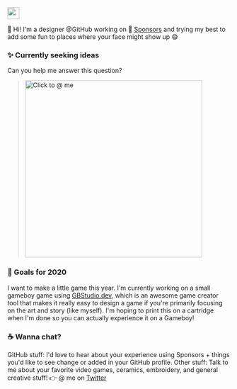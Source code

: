 <img src="https://user-images.githubusercontent.com/5679180/79618120-0daffb80-80be-11ea-819e-d2b0fa904d07.gif" width="27px">

:wave: Hi! I'm a designer @GitHub working on :sparkling_heart: [Sponsors](https://github.com/sponsors) and trying my best to add some fun to places where your face might show up :sweat_smile:

### :sparkles: Currently seeking ideas
Can you help me answer this question?

><a href="https://twitter.com/pifafu/status/1262830019706892288" target="_blank"><img width="400px" alt="Click to @ me" src="https://user-images.githubusercontent.com/5679180/82942687-31802000-9f4d-11ea-807c-9088fbcb9f19.png"></a>

### :telescope: Goals for 2020
I want to make a little game this year. I'm currently working on a small gameboy game using [GBStudio.dev](https://github.com/chrismaltby/gb-studio), which is an awesome game creator tool that makes it really easy to design a game if you're primarily focusing on the art and story (like myself). I'm hoping to print this on a cartridge when I'm done so you can actually experience it on a Gameboy!

### :coffee: Wanna chat?
GitHub stuff: I'd love to hear about your experience using Sponsors + things you'd like to see change or added in your GitHub profile.
Other stuff: Talk to me about your favorite video games, ceramics, embroidery, and general creative stuff!
:point_right: @ me on [Twitter](https://twitter.com/pifafu)
